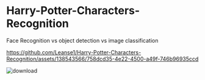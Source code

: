 # Harry-Potter-Characters-Recognition
Face Recognition vs object detection vs image classification

https://github.com/Leanse1/Harry-Potter-Characters-Recognition/assets/138543566/758dcd35-4e22-4500-a49f-746b96935ccd


![download](https://github.com/Leanse1/Harry-Potter-Characters-Recognition/assets/138543566/dc649a35-049e-480b-ae32-ac7ca5a97c83)

